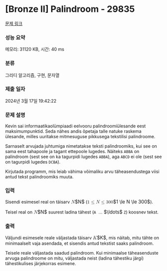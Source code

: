 # [Bronze II] Palindroom - 29835 

[문제 링크](https://www.acmicpc.net/problem/29835) 

### 성능 요약

메모리: 31120 KB, 시간: 40 ms

### 분류

그리디 알고리즘, 구현, 문자열

### 제출 일자

2024년 3월 17일 19:42:22

### 문제 설명

<p>Kevin sai informaatikaolümpiaadi eelvooru palindroomiülesande eest maksimumpunktid. Seda nähes andis õpetaja talle natuke raskema ülesande, milles uuritakse mitmesuguse pikkusega tekstilisi palindroome.</p>

<p>Sarnaselt arvujada juhtumiga nimetatakse teksti palindroomiks, kui see on sama eest tahapoole ja tagant ettepoole lugedes. Näiteks <code>ABBA</code> on palindroom (sest see on ka tagurpidi lugedes <code>ABBA</code>), aga <code>ABCD</code> ei ole (sest see on tagurpidi lugedes <code>DCBA</code>).</p>

<p>Kirjutada programm, mis leiab vähima võimaliku arvu täheasendustega viisi antud tekst palindroomiks muuta.</p>

### 입력 

 <p>Sisendi esimesel real on täisarv <mjx-container class="MathJax" jax="CHTML" style="font-size: 109%; position: relative;"><mjx-math class="MJX-TEX" aria-hidden="true"><mjx-mi class="mjx-i"><mjx-c class="mjx-c1D441 TEX-I"></mjx-c></mjx-mi></mjx-math><mjx-assistive-mml unselectable="on" display="inline"><math xmlns="http://www.w3.org/1998/Math/MathML"><mi>N</mi></math></mjx-assistive-mml><span aria-hidden="true" class="no-mathjax mjx-copytext">$N$</span></mjx-container> (<mjx-container class="MathJax" jax="CHTML" style="font-size: 109%; position: relative;"><mjx-math class="MJX-TEX" aria-hidden="true"><mjx-mn class="mjx-n"><mjx-c class="mjx-c31"></mjx-c></mjx-mn><mjx-mo class="mjx-n" space="4"><mjx-c class="mjx-c2264"></mjx-c></mjx-mo><mjx-mi class="mjx-i" space="4"><mjx-c class="mjx-c1D441 TEX-I"></mjx-c></mjx-mi><mjx-mo class="mjx-n" space="4"><mjx-c class="mjx-c2264"></mjx-c></mjx-mo><mjx-mn class="mjx-n" space="4"><mjx-c class="mjx-c33"></mjx-c><mjx-c class="mjx-c30"></mjx-c><mjx-c class="mjx-c30"></mjx-c></mjx-mn></mjx-math><mjx-assistive-mml unselectable="on" display="inline"><math xmlns="http://www.w3.org/1998/Math/MathML"><mn>1</mn><mo>≤</mo><mi>N</mi><mo>≤</mo><mn>300</mn></math></mjx-assistive-mml><span aria-hidden="true" class="no-mathjax mjx-copytext">$1 \le N \le 300$</span></mjx-container>).</p>

<p>Teisel real on <mjx-container class="MathJax" jax="CHTML" style="font-size: 109%; position: relative;"><mjx-math class="MJX-TEX" aria-hidden="true"><mjx-mi class="mjx-i"><mjx-c class="mjx-c1D441 TEX-I"></mjx-c></mjx-mi></mjx-math><mjx-assistive-mml unselectable="on" display="inline"><math xmlns="http://www.w3.org/1998/Math/MathML"><mi>N</mi></math></mjx-assistive-mml><span aria-hidden="true" class="no-mathjax mjx-copytext">$N$</span></mjx-container> suurest ladina tähest (<code>A</code> <mjx-container class="MathJax" jax="CHTML" style="font-size: 109%; position: relative;"><mjx-math class="MJX-TEX" aria-hidden="true"><mjx-mo class="mjx-n"><mjx-c class="mjx-c2026"></mjx-c></mjx-mo></mjx-math><mjx-assistive-mml unselectable="on" display="inline"><math xmlns="http://www.w3.org/1998/Math/MathML"><mo>…</mo></math></mjx-assistive-mml><span aria-hidden="true" class="no-mathjax mjx-copytext">$\ldots$</span></mjx-container> <code>Z</code>) koosnev tekst.</p>

### 출력 

 <p>Väljundi esimesele reale väljastada täisarv <mjx-container class="MathJax" jax="CHTML" style="font-size: 109%; position: relative;"><mjx-math class="MJX-TEX" aria-hidden="true"><mjx-mi class="mjx-i"><mjx-c class="mjx-c1D43E TEX-I"></mjx-c></mjx-mi></mjx-math><mjx-assistive-mml unselectable="on" display="inline"><math xmlns="http://www.w3.org/1998/Math/MathML"><mi>K</mi></math></mjx-assistive-mml><span aria-hidden="true" class="no-mathjax mjx-copytext">$K$</span></mjx-container>, mis näitab, mitu tähte on minimaalselt vaja asendada, et sisendis antud tekstist saaks palindroom.</p>

<p>Teisele reale väljastada saadud palindroom. Kui minimaalse täheasenduste arvuga palindroome on mitu, väljastada neist (ladina tähestiku järgi) tähestikulises järjekorras esimene.</p>

